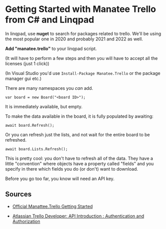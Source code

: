 # Getting Started with Manatee Trello from C# and Linqpad

In linqpad, use **nuget** to search for packages related to trello. We'll be using the most popular one in 2020 and probably 2021 and 2022 as well.

**Add "manatee.trello"** to your linqpad script.

(It will have to perform a few steps and then you will have to accept all the licenses (just 1 click))

(In Visual Studio you'd use `Install-Package Manatee.Trello` or the package manager gui etc.)

There are many namespaces you *can* add. 


	var board = new Board("<board ID>");

It is immediately available, but empty.

To make the data available in the board, it is fully populated by awaiting:


	await board.Refresh();


Or you can refresh just the lists, and not wait for the entire board to be refreshed.

	await board.Lists.Refresh();


This is pretty cool: you don't have to refresh all of the data. They have a little "convention" where objects have a property called "fields" and you specify in there which fields you do (or don't) want to download.




Before you go too far, you know will need an API key.



	
## Sources

- [Official Manattee.Trello Getting Started](https://gregsdennis.github.io/Manatee.Trello/usage/getting-started.html)

- [Atlassian Trello Developer: API Introduction : Authentication and Authorization](https://developer.atlassian.com/cloud/trello/guides/rest-api/api-introduction/)